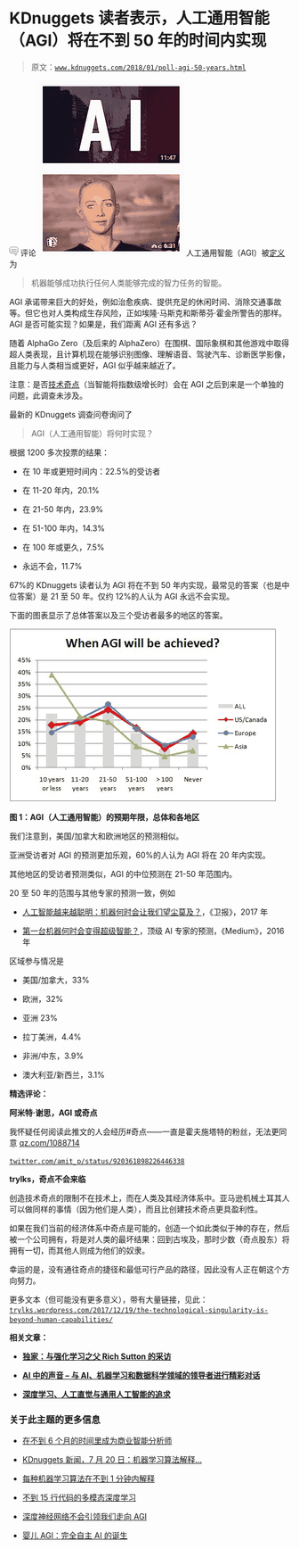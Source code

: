 # KDnuggets 读者表示，人工通用智能（AGI）将在不到 50 年的时间内实现

> 原文：[`www.kdnuggets.com/2018/01/poll-agi-50-years.html`](https://www.kdnuggets.com/2018/01/poll-agi-50-years.html)

![c](img/3d9c022da2d331bb56691a9617b91b90.png) 评论![](img/bc1cd1fc454241fc47a8b1150b3b5fd6.png) 人工通用智能（AGI）被[定义](https://en.wikipedia.org/wiki/Artificial_general_intelligence)为

> 机器能够成功执行任何人类能够完成的智力任务的智能。

AGI 承诺带来巨大的好处，例如治愈疾病、提供充足的休闲时间、消除交通事故等。但它也对人类构成生存风险，正如埃隆·马斯克和斯蒂芬·霍金所警告的那样。AGI 是否可能实现？如果是，我们距离 AGI 还有多远？

随着 AlphaGo Zero（及后来的 AlphaZero）在围棋、国际象棋和其他游戏中取得超人类表现，且计算机现在能够识别图像、理解语音、驾驶汽车、诊断医学影像，且能力与人类相当或更好，AGI 似乎越来越近了。

注意：是否[技术奇点](https://en.wikipedia.org/wiki/Technological_singularity)（当智能将指数级增长时）会在 AGI 之后到来是一个单独的问题，此调查未涉及。

最新的 KDnuggets 调查问卷询问了

> AGI（人工通用智能）将何时实现？

根据 1200 多次投票的结果：

+   在 10 年或更短时间内：22.5%的受访者

+   在 11-20 年内，20.1%

+   在 21-50 年内，23.9%

+   在 51-100 年内，14.3%

+   在 100 年或更久，7.5%

+   永远不会，11.7%

67%的 KDnuggets 读者认为 AGI 将在不到 50 年内实现，最常见的答案（也是中位答案）是 21 至 50 年。仅约 12%的人认为 AGI 永远不会实现。

下面的图表显示了总体答案以及三个受访者最多的地区的答案。

![Poll Agi Regions 480](img/5390a641622114973d18a5d749792346.png)

**图 1：AGI（人工通用智能）的预期年限，总体和各地区**

我们注意到，美国/加拿大和欧洲地区的预测相似。

亚洲受访者对 AGI 的预测更加乐观，60%的人认为 AGI 将在 20 年内实现。

其他地区的受访者预测类似，AGI 的中位预测在 21-50 年范围内。

20 至 50 年的范围与其他专家的预测一致，例如

+   [人工智能越来越聪明：机器何时会让我们望尘莫及？](https://www.theguardian.com/commentisfree/2017/mar/15/artificial-intelligence-deepmind-singularity-computers-match-humans)，《卫报》，2017 年

+   [第一台机器何时会变得超级智能？](https://medium.com/ai-revolution/when-will-the-first-machine-become-superintelligent-ae5a6f128503)，顶级 AI 专家的预测，《Medium》，2016 年

区域参与情况是

+   美国/加拿大，33%

+   欧洲，32%

+   亚洲 23%

+   拉丁美洲，4.4%

+   非洲/中东，3.9%

+   澳大利亚/新西兰，3.1%

**精选评论：**

**阿米特·谢思，AGI 或奇点**

我怀疑任何阅读此推文的人会经历#奇点——一直是霍夫施塔特的粉丝，无法更同意 [qz.com/1088714](http://qz.com/1088714)

[`twitter.com/amit_p/status/920361898226446338`](https://twitter.com/amit_p/status/920361898226446338)

**trylks，奇点不会来临**

创造技术奇点的限制不在技术上，而在人类及其经济体系中。亚马逊机械土耳其人可以做同样的事情（因为他们是人类），而且比创建技术奇点更具盈利性。

如果在我们当前的经济体系中奇点是可能的，创造一个如此类似于神的存在，然后被一个公司拥有，将是对人类的最坏结果：回到古埃及，那时少数（奇点股东）将拥有一切，而其他人则成为他们的奴隶。

幸运的是，没有通往奇点的捷径和最低可行产品的路径，因此没有人正在朝这个方向努力。

更多文本（但可能没有更多意义），带有大量链接，见此：[`trylks.wordpress.com/2017/12/19/the-technological-singularity-is-beyond-human-capabilities/`](https://trylks.wordpress.com/2017/12/19/the-technological-singularity-is-beyond-human-capabilities/)

**相关文章：**

+   [**独家：与强化学习之父 Rich Sutton 的采访**](https://www.kdnuggets.com/2017/12/interview-rich-sutton-reinforcement-learning.html)

+   [**AI 中的声音 – 与 AI、机器学习和数据科学领域的领导者进行精彩对话**](https://www.kdnuggets.com/2017/10/gigaom-voices-ai-podcast.html)

+   [**深度学习、人工直觉与通用人工智能的追求**](https://www.kdnuggets.com/2017/02/deep-learning-artificial-intelligence-quest-agi.html)

### 关于此主题的更多信息

+   [在不到 6 个月的时间里成为商业智能分析师](https://www.kdnuggets.com/become-a-business-intelligence-analyst-in-less-than-6-months)

+   [KDnuggets 新闻，7 月 20 日：机器学习算法解释…](https://www.kdnuggets.com/2022/n29.html)

+   [每种机器学习算法在不到 1 分钟内解释](https://www.kdnuggets.com/2022/07/machine-learning-algorithms-explained-less-1-minute.html)

+   [不到 15 行代码的多模态深度学习](https://www.kdnuggets.com/2023/01/predibase-multi-modal-deep-learning-less-15-lines-code.html)

+   [深度神经网络不会引领我们走向 AGI](https://www.kdnuggets.com/2021/12/deep-neural-networks-not-toward-agi.html)

+   [婴儿 AGI：完全自主 AI 的诞生](https://www.kdnuggets.com/2023/04/baby-agi-birth-fully-autonomous-ai.html)

